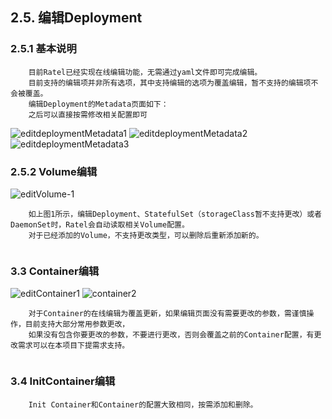 ## 2.5. 编辑Deployment

### 2.5.1 基本说明

````
    目前Ratel已经实现在线编辑功能，无需通过yaml文件即可完成编辑。
    目前支持的编辑项并非所有选项，其中支持编辑的选项为覆盖编辑，暂不支持的编辑项不会被覆盖。    
    编辑Deployment的Metadata页面如下：
    之后可以直接按需修改相关配置即可
````

![editdeploymentMetadata1](https://github.com/dotbalo/ratel-doc/blob/master/images/edit-deployment-metadata-1.png)
![editdeploymentMetadata2](https://github.com/dotbalo/ratel-doc/blob/master/images/edit-deployment-metadata-2.png)
![editdeploymentMetadata3](https://github.com/dotbalo/ratel-doc/blob/master/images/edit-deployment-metadata-3.png)



### 2.5.2 Volume编辑

![editVolume-1](https://github.com/dotbalo/ratel-doc/blob/master/images/edit-volume-1.png)

````
    如上图1所示，编辑Deployment、StatefulSet（storageClass暂不支持更改）或者DaemonSet时，Ratel会自动读取相关Volume配置。
    对于已经添加的Volume，不支持更改类型，可以删除后重新添加新的。
    
````

### 3.3 Container编辑

![editContainer1](https://github.com/dotbalo/ratel-doc/blob/master/images/edit-container-1.png)
![container2](https://github.com/dotbalo/ratel-doc/blob/master/images/edit-container-2.png)

````
    对于Container的在线编辑为覆盖更新，如果编辑页面没有需要更改的参数，需谨慎操作，目前支持大部分常用参数更改，
    如果没有包含你要更改的参数，不要进行更改，否则会覆盖之前的Container配置，有更改需求可以在本项目下提需求支持。
    
````

### 3.4 InitContainer编辑

````
    Init Container和Container的配置大致相同，按需添加和删除。
````

